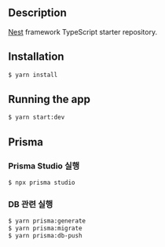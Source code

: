 ## Description

[Nest](https://github.com/nestjs/nest) framework TypeScript starter repository.

## Installation

```bash
$ yarn install
```

## Running the app

```bash
$ yarn start:dev
```

## Prisma

### Prisma Studio 실행

```bash
$ npx prisma studio
```

### DB 관련 실행

```bash
$ yarn prisma:generate
$ yarn prisma:migrate
$ yarn prisma:db-push
```
